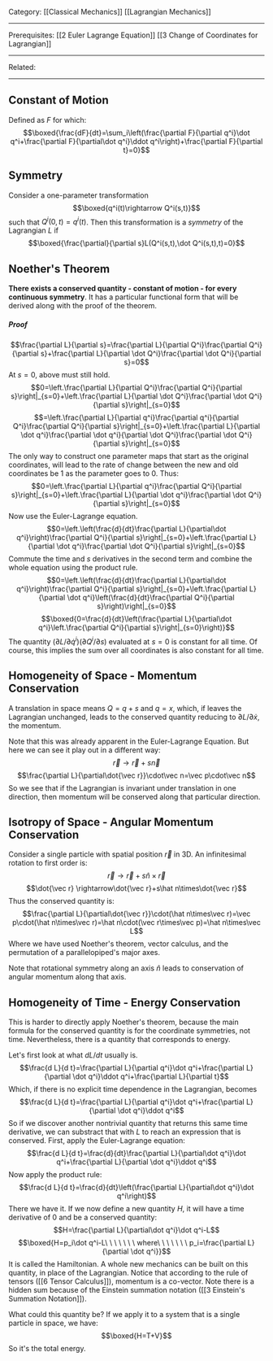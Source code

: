 Category: [[Classical Mechanics]] [[Lagrangian Mechanics]]
___
Prerequisites: [[2 Euler Lagrange Equation]] [[3 Change of Coordinates for Lagrangian]]
___
Related: 
___
## Constant of Motion
Defined as $F$ for which: 
$$\boxed{\frac{dF}{dt}=\sum_i\left(\frac{\partial F}{\partial q^i}\dot q^i+\frac{\partial F}{\partial\dot q^i}\ddot q^i\right)+\frac{\partial F}{\partial t}=0}$$
## Symmetry
Consider a one-parameter transformation
$$\boxed{q^i(t)\rightarrow Q^i(s,t)}$$
such that $Q^i(0,t)=q^i(t)$. Then this transformation is a *symmetry* of the Lagrangian $L$ if 
$$\boxed{\frac{\partial}{\partial s}L(Q^i(s,t),\dot Q^i(s,t),t)=0}$$
## Noether's Theorem
**There exists a conserved quantity - constant of motion - for every continuous symmetry**. It has a particular functional form that will be derived along with the proof of the theorem. 
##### Proof
$$\frac{\partial L}{\partial s}=\frac{\partial L}{\partial Q^i}\frac{\partial Q^i}{\partial s}+\frac{\partial L}{\partial \dot Q^i}\frac{\partial \dot Q^i}{\partial s}=0$$
At $s=0$, above must still hold. 
$$0=\left.\frac{\partial L}{\partial Q^i}\frac{\partial Q^i}{\partial s}\right|_{s=0}+\left.\frac{\partial L}{\partial \dot Q^i}\frac{\partial \dot Q^i}{\partial s}\right|_{s=0}$$
$$=\left.\frac{\partial L}{\partial q^i}\frac{\partial q^i}{\partial Q^i}\frac{\partial Q^i}{\partial s}\right|_{s=0}+\left.\frac{\partial L}{\partial \dot q^i}\frac{\partial \dot q^i}{\partial \dot Q^i}\frac{\partial \dot Q^i}{\partial s}\right|_{s=0}$$
The only way to construct one parameter maps that start as the original coordinates, will lead to the rate of change between the new and old coordinates be 1 as the parameter goes to 0. Thus: 
$$0=\left.\frac{\partial L}{\partial q^i}\frac{\partial Q^i}{\partial s}\right|_{s=0}+\left.\frac{\partial L}{\partial \dot q^i}\frac{\partial \dot Q^i}{\partial s}\right|_{s=0}$$
Now use the Euler-Lagrange equation. 
$$0=\left.\left(\frac{d}{dt}\frac{\partial L}{\partial\dot q^i}\right)\frac{\partial Q^i}{\partial s}\right|_{s=0}+\left.\frac{\partial L}{\partial \dot q^i}\frac{\partial \dot Q^i}{\partial s}\right|_{s=0}$$
Commute the time and $s$ derivatives in the second term and combine the whole equation using the product rule. 
$$0=\left.\left(\frac{d}{dt}\frac{\partial L}{\partial\dot q^i}\right)\frac{\partial Q^i}{\partial s}\right|_{s=0}+\left.\frac{\partial L}{\partial \dot q^i}\left(\frac{d}{dt}\frac{\partial Q^i}{\partial s}\right)\right|_{s=0}$$
$$\boxed{0=\frac{d}{dt}\left(\frac{\partial L}{\partial\dot q^i}\left.\frac{\partial Q^i}{\partial s}\right|_{s=0}\right)}$$
The quantity $(\partial L/\partial\dot q^i)(\partial Q^i/\partial s)$ evaluated at $s=0$ is constant for all time. Of course, this implies the sum over all coordinates is also constant for all time. 
## Homogeneity of Space - Momentum Conservation
A translation in space means $Q=q+s$ and $q=x$, which, if leaves the Lagrangian unchanged, leads to the conserved quantity reducing to $\partial L/\partial\dot x$, the momentum. 

Note that this was already apparent in the Euler-Lagrange Equation. But here we can see it play out in a different way: 
$$\vec r \rightarrow\vec r+s\vec n$$
$$\frac{\partial L}{\partial\dot{\vec r}}\cdot\vec n=\vec p\cdot\vec n$$
So we see that if the Lagrangian is invariant under translation in one direction, then momentum will be conserved along that particular direction. 
## Isotropy of Space - Angular Momentum Conservation
Consider a single particle with spatial position $\vec r$ in 3D. An infinitesimal rotation to first order is:
$$\vec r\rightarrow\vec r+s\hat n\times\vec r$$
$$\dot{\vec r} \rightarrow\dot{\vec r}+s\hat n\times\dot{\vec r}$$
Thus the conserved quantity is: 
$$\frac{\partial L}{\partial\dot{\vec r}}\cdot(\hat n\times\vec r)=\vec p\cdot(\hat n\times\vec r)=\hat n\cdot(\vec r\times\vec p)=\hat n\times\vec L$$
Where we have used Noether's theorem, vector calculus, and the permutation of a parallelopiped's major axes. 

Note that rotational symmetry along an axis $\hat n$ leads to conservation of angular momentum along that axis. 
## Homogeneity of Time - Energy Conservation
This is harder to directly apply Noether's theorem, because the main formula for the conserved quantity is for the coordinate symmetries, not time. Nevertheless, there is a quantity that corresponds to energy. 

Let's first look at what $d L/d t$ usually is. 
$$\frac{d L}{d t}=\frac{\partial L}{\partial q^i}\dot q^i+\frac{\partial L}{\partial \dot q^i}\ddot q^i+\frac{\partial L}{\partial t}$$
Which, if there is no explicit time dependence in the Lagrangian, becomes
$$\frac{d L}{d t}=\frac{\partial L}{\partial q^i}\dot q^i+\frac{\partial L}{\partial \dot q^i}\ddot q^i$$
So if we discover another nontrivial quantity that returns this same time derivative, we can substract that with $L$ to reach an expression that is conserved. First, apply the Euler-Lagrange equation: 
$$\frac{d L}{d t}=\frac{d}{dt}\frac{\partial L}{\partial\dot q^i}\dot q^i+\frac{\partial L}{\partial \dot q^i}\ddot q^i$$
Now apply the product rule: 
$$\frac{d L}{d t}=\frac{d}{dt}\left(\frac{\partial L}{\partial\dot q^i}\dot q^i\right)$$
There we have it. If we now define a new quantity $H$, it will have a time derivative of 0 and be a conserved quantity:
$$H=\frac{\partial L}{\partial\dot q^i}\dot q^i-L$$
$$\boxed{H=p_i\dot q^i-L\ \ \ \ \ \ \ where\ \ \ \ \ \ \ p_i=\frac{\partial L}{\partial \dot q^i}}$$
It is called the Hamiltonian. A whole new mechanics can be built on this quantity, in place of the Lagrangian. Notice that according to the rule of tensors ([[6 Tensor Calculus]]), momentum is a co-vector. Note there is a hidden sum because of the Einstein summation notation ([[3 Einstein's Summation Notation]]). 

What could this quantity be? If we apply it to a system that is a single particle in space, we have: 
$$\boxed{H=T+V}$$
So it's the total energy. 
